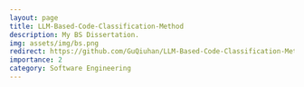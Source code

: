```yaml
---
layout: page
title: LLM-Based-Code-Classification-Method
description: My BS Dissertation.
img: assets/img/bs.png
redirect: https://github.com/GuQiuhan/LLM-Based-Code-Classification-Method
importance: 2
category: Software Engineering
---
```

